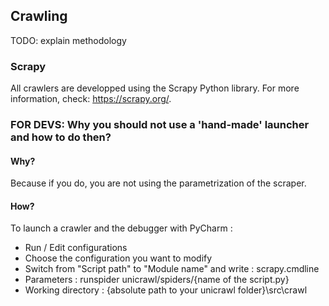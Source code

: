 ## Crawling

TODO: explain methodology

### Scrapy

All crawlers are developped using the Scrapy Python library.
For more information, check: https://scrapy.org/.

### FOR DEVS: Why you should not use a 'hand-made' launcher and how to do then?

#### Why?
Because if you do, you are not using the parametrization of the scraper.

#### How?
To launch a crawler and the debugger with PyCharm :
- Run / Edit configurations
- Choose the configuration you want to modify
- Switch from "Script path" to "Module name" and write : scrapy.cmdline
- Parameters : runspider unicrawl/spiders/{name of the script.py}
- Working directory : {absolute path to your unicrawl folder}\src\crawl
